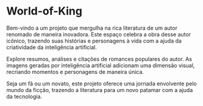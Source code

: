 # World-of-King

Bem-vindo a um projeto que mergulha na rica literatura de um autor renomado de maneira inovadora. Este espaço celebra a obra desse autor icônico, trazendo suas histórias e personagens à vida com a ajuda da criatividade da inteligência artificial.

Explore resumos, análises e citações de romances populares do autor. As imagens geradas por inteligência artificial adicionam uma dimensão visual, recriando momentos e personagens de maneira única.

Seja um fã ou um novato, este projeto oferece uma jornada envolvente pelo mundo da ficção, trazendo a literatura para um novo patamar com a ajuda da tecnologia.
